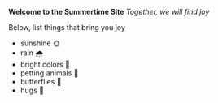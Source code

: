 **Welcome to the Summertime Site**
*Together, we will find joy*

Below, list things that bring you joy
- sunshine 🌞
- rain 🌧️
- bright colors 🌈
- petting animals 🐐
- butterflies 🦋
- hugs 🤗
